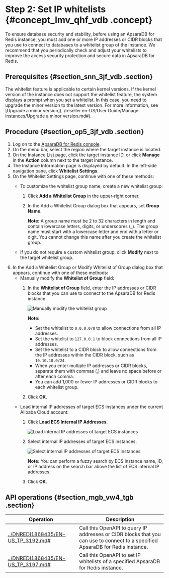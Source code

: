 # Step 2: Set IP whitelists {#concept_lmv_qhf_vdb .concept}

To ensure database security and stability, before using an ApsaraDB for Redis instance, you must add one or more IP addresses or CIDR blocks that you use to connect to databases to a whitelist group of the instance. We recommend that you periodically check and adjust your whitelists to improve the access security protection and secure data in ApsaraDB for Redis.

## Prerequisites {#section_snn_3jf_vdb .section}

The whitelist feature is applicable to certain kernel versions. If the kernel version of the instance does not support the whitelist feature, the system displays a prompt when you set a whitelist. In this case, you need to upgrade the minor version to the latest version. For more information, see [Upgrade a minor version](../reseller.en-US/User Guide/Manage instances/Upgrade a minor version.md#).

## Procedure {#section_op5_3jf_vdb .section}

1.  Log on to the [ApsaraDB for Redis console](https://partners-intl.console.aliyun.com/#/kvstore).
2.  On the menu bar, select the region where the target instance is located.
3.  On the Instance List page, click the target instance ID, or click **Manage** in the **Action** column next to the target instance.
4.  The Instance Information page is displayed by default. In the left-side navigation pane, click **Whitelist Settings**.
5.  On the Whitelist Settings page, continue with one of these methods:
    -   To customize the whitelist group name, create a new whitelist group:
        1.  Click **Add a Whitelist Group** in the upper-right corner.
        2.  In the Add a Whitelist Group dialog box that appears, set **Group Name**.

            **Note:** A group name must be 2 to 32 characters in length and contain lowercase letters, digits, or underscores \(\_\). The group name must start with a lowercase letter and end with a letter or digit. You cannot change this name after you create the whitelist group.

    -   If you do not require a custom whitelist group, click **Modify** next to the target whitelist group.
6.  In the Add a Whitelist Group or Modify Whitelist of Group dialog box that appears, continue with one of these methods:
    -   Manually modify the **Whitelist of Group** field:
        1.  In the **Whitelist of Group** field, enter the IP addresses or CIDR blocks that you can use to connect to the ApsaraDB for Redis instance.

            ![](../DNREDI1849435/images/46644_en-US.png "Manually modify the whitelist group")

            **Note:** 

            -   Set the whitelist to `0.0.0.0/0` to allow connections from all IP addresses.
            -   Set the whitelist to `127.0.0.1` to block connections from all IP addresses.
            -   Set the whitelist to a CIDR block to allow connections from the IP addresses within the CIDR block, such as `10.10.10.0/24`.
            -   When you enter multiple IP addresses or CIDR blocks, separate them with commas \(,\) and leave no space before or after each comma.
            -   You can add 1,000 or fewer IP addresses or CIDR blocks to each whitelist group.
        2.  Click **OK**.
    -   Load internal IP addresses of target ECS instances under the current Alibaba Cloud account:
        1.  Click **Load ECS Internal IP Addresses**.

            ![](../DNREDI1849435/images/46645_en-US.png "Load internal IP addresses of target ECS instances")

        2.  Select internal IP addresses of target ECS instances.

            ![](../DNREDI1849435/images/46642_en-US.png "Select internal IP addresses of target ECS instances")

            **Note:** You can perform a fuzzy search by ECS instance name, ID, or IP address on the search bar above the list of ECS internal IP addresses.

        3.  Click **OK**.

## API operations {#section_mgb_vw4_tgb .section}

|Operation|Description|
|---------|-----------|
|[../DNREDI1868435/EN-US\_TP\_3192.md\#](../reseller.en-US//DescribeSecurityIps.md#)|Call this OpenAPI to query IP addresses or CIDR blocks that you can use to connect to a specified ApsaraDB for Redis instance.|
|[../DNREDI1868435/EN-US\_TP\_3197.md\#](../reseller.en-US//ModifySecurityIps.md#)|Call this OpenAPI to set IP whitelists of a specified ApsaraDB for Redis instance.|


